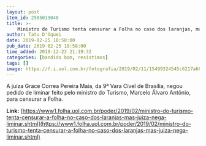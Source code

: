 ```yaml
---
layout: post
item_id: 2505019048
title: >-
    Ministro do Turismo tenta censurar a Folha no caso dos laranjas, mas juíza nega liminar
author: Tatu D'Oquei
date: 2019-02-25 18:58:00
pub_date: 2019-02-25 18:58:00
time_added: 2019-12-23 21:19:32
categories: [bandido bom, resistimos]
tags: []
image: https://f.i.uol.com.br/fotografia/2019/02/11/15499324545c6217a6639cd_1549932454_3x2_rt.jpg
---
```


A juíza Grace Correa Pereira Maia, da 9ª Vara Cível de Brasília, negou pedido de liminar feito pelo ministro do Turismo, Marcelo Álvaro Antônio, para censurar a Folha.

**Link:** [https://www1.folha.uol.com.br/poder/2019/02/ministro-do-turismo-tenta-censurar-a-folha-no-caso-dos-laranjas-mas-juiza-nega-liminar.shtml](https://www1.folha.uol.com.br/poder/2019/02/ministro-do-turismo-tenta-censurar-a-folha-no-caso-dos-laranjas-mas-juiza-nega-liminar.shtml)

